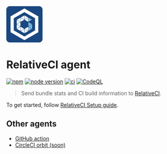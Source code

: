 <a href="https://relative-ci.com">
  <img alt="RelativeCI" src="https://raw.githubusercontent.com/relative-ci/agent/master/assets/relative-ci--logo.png" width="96" />
</a>

# RelativeCI agent

[![npm](https://img.shields.io/npm/v/@relative-ci/agent.svg)](https://www.npmjs.com/package/@relative-ci/agent)
[![node version](https://img.shields.io/node/v/@relative-ci/agent.svg)](https://www.npmjs.com/package/@relative-ci/agent)
[![ci](https://github.com/relative-ci/agent/actions/workflows/ci.yml/badge.svg)](https://github.com/relative-ci/agent/actions/workflows/ci.yml)
[![CodeQL](https://github.com/relative-ci/agent/actions/workflows/codeql.yml/badge.svg)](https://github.com/relative-ci/agent/actions/workflows/codeql.yml)

> Send bundle stats and CI build information to [RelativeCI](https://relative-ci.com?utm_source=github-agent).

To get started, follow [RelativeCI Setup guide](https://relative-ci.com/documentation/setup?utm_source=github-agent).

## Other agents

- [GitHub action](https://github.com/relative-ci/agent-action)
- [CircleCI orbit (soon)](https://github.com/relative-ci/roadmap/issues/46)
